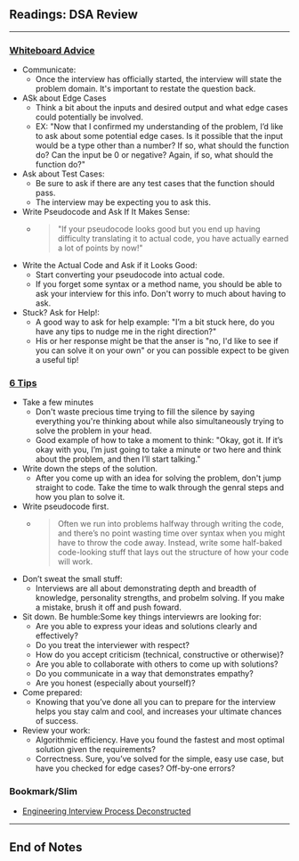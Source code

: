 ## Readings: DSA Review
***

### [Whiteboard Advice](https://hackernoon.com/the-best-whiteboard-interview-advice-i-ever-received-3ebbfa72e4a)

- Communicate:
  * Once the interview has officially started, the interview will state the problem domain. It's important to restate the question back.
- ASk about Edge Cases
  * Think a bit about the inputs and desired output and what edge cases could potentially be involved.
  * EX: "Now that I confirmed my understanding of the problem, I’d like to ask about some potential edge cases. Is it possible that the input would be a type other than a number? If so, what should the function do? Can the input be 0 or negative? Again, if so, what should the function do?"
- Ask about Test Cases:
  * Be sure to ask if there are any test cases that the function should pass.
  * The interview may be expecting you to ask this.
- Write Pseudocode and Ask If It Makes Sense:
  * > "If your pseudocode looks good but you end up having difficulty translating it to actual code, you have actually earned a lot of points by now!"
- Write the Actual Code and Ask if it Looks Good:
  * Start converting your pseudocode into actual code. 
  * If you forget some syntax or a method name, you should be able to ask your interview for this info. Don't worry to much about having to ask.
- Stuck? Ask for Help!:
  * A good way to ask for help example: "I’m a bit stuck here, do you have any tips to nudge me in the right direction?"
  * His or her response might be that the anser is "no, I'd like to see if you can solve it on your own" or you can possible expect to be given a useful tip!

### [6 Tips](https://blog.usejournal.com/6-tips-to-ace-a-whiteboard-programming-interview-f06c1b378bc6)

- Take a few minutes
  * Don't waste precious time trying to fill the silence by saying everything you're thinking about while also simultaneously trying to solve the problem in your head.
  * Good example of how to take a moment to think: "Okay, got it. If it’s okay with you, I’m just going to take a minute or two here and think about the problem, and then I’ll start talking."
- Write down the steps of the solution. 
  * After you come up with an idea for solving the problem, don't jump straight to code. Take the time to walk through the genral steps and how you plan to solve it.
- Write pseudocode first.
  * > Often we run into problems halfway through writing the code, and there’s no point wasting time over syntax when you might have to throw the code away. Instead, write some half-baked code-looking stuff that lays out the structure of how your code will work.
- Don’t sweat the small stuff:
  * Interviews are all about demonstrating depth and breadth of knowledge, personality strengths, and probelm solving. If you make a mistake, brush it off and push foward.
- Sit down. Be humble:Some key things interviewrs are looking for:
  * Are you able to express your ideas and solutions clearly and effectively?
  * Do you treat the interviewer with respect?
  * How do you accept criticism (technical, constructive or otherwise)?
  * Are you able to collaborate with others to come up with solutions?
  * Do you communicate in a way that demonstrates empathy?
  * Are you honest (especially about yourself)?
- Come prepared:
  * Knowing that you’ve done all you can to prepare for the interview helps you stay calm and cool, and increases your ultimate chances of success.
- Review your work:
  * Algorithmic efficiency. Have you found the fastest and most optimal solution given the requirements?
  * Correctness. Sure, you’ve solved for the simple, easy use case, but have you checked for edge cases? Off-by-one errors?





### Bookmark/Slim
- [Engineering Interview Process Deconstructed](https://www.youtube.com/watch?v=KdXAUst8bdo)

***
 ## End of Notes
